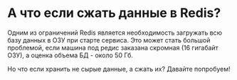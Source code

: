 # А что если сжать данные в Redis?
Одним из ограничений Redis является необходимость загружать всю базу данных в ОЗУ при старте сервиса. Это может стать большой проблемой, если машина под редис заказана скромная (16 гигабайт ОЗУ), а оценка объема БД - около 50 Гб.

Но что если хранить не сырые данные, а сжать их? Давайте попробуем!
